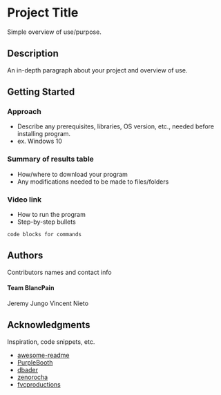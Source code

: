 # Project Title

Simple overview of use/purpose.

## Description

An in-depth paragraph about your project and overview of use.

## Getting Started

### Approach

* Describe any prerequisites, libraries, OS version, etc., needed before installing program.
* ex. Windows 10

### Summary of results table

* How/where to download your program
* Any modifications needed to be made to files/folders

### Video link

* How to run the program
* Step-by-step bullets
```
code blocks for commands
```

## Authors

Contributors names and contact info

#### Team BlancPain
Jeremy Jungo 
Vincent Nieto

## Acknowledgments

Inspiration, code snippets, etc.
* [awesome-readme](https://github.com/matiassingers/awesome-readme)
* [PurpleBooth](https://gist.github.com/PurpleBooth/109311bb0361f32d87a2)
* [dbader](https://github.com/dbader/readme-template)
* [zenorocha](https://gist.github.com/zenorocha/4526327)
* [fvcproductions](https://gist.github.com/fvcproductions/1bfc2d4aecb01a834b46)
